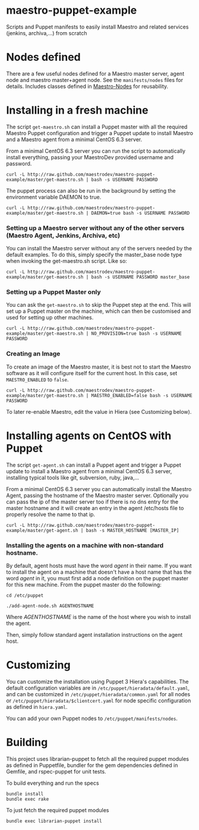 maestro-puppet-example
===================

Scripts and Puppet manifests to easily install Maestro and related services (jenkins, archiva,...) from scratch

Nodes defined
=============
There are a few useful nodes defined for a Maestro master server, agent node and maestro master+agent node. See the `manifests/nodes` files for details.
Includes classes defined in [Maestro-Nodes](https://github.com/maestrodev/puppet-maestro_nodes) for reusability.

Installing in a fresh machine
=============================
The script `get-maestro.sh` can install a Puppet master with all the required Maestro Puppet configuration and trigger a Puppet update to install Maestro and a Maestro agent from a minimal CentOS 6.3 server.

From a minimal CentOS 6.3 server you can run the script to automatically install everything, passing your MaestroDev provided username and password.

```
curl -L http://raw.github.com/maestrodev/maestro-puppet-example/master/get-maestro.sh | bash -s USERNAME PASSWORD
```

The puppet process can also be run in the background by setting the environment variable DAEMON to true.

```
curl -L http://raw.github.com/maestrodev/maestro-puppet-example/master/get-maestro.sh | DAEMON=true bash -s USERNAME PASSWORD
```

### Setting up a Maestro server without any of the other servers (Maestro Agent, Jenkins, Archiva, etc)

You can install the Maestro server without any of the servers needed by the default examples. To do this, simply specify
the master_base node type when invoking the get-maestro.sh script. Like so:

```
curl -L http://raw.github.com/maestrodev/maestro-puppet-example/master/get-maestro.sh | bash -s USERNAME PASSWORD master_base
```

### Setting up a Puppet Master only

You can ask the `get-maestro.sh` to skip the Puppet step at the end. This
will set up a Puppet master on the machine, which can then be customised and
used for setting up other machines.

```
curl -L http://raw.github.com/maestrodev/maestro-puppet-example/master/get-maestro.sh | NO_PROVISION=true bash -s USERNAME PASSWORD
```

### Creating an Image

To create an image of the Maestro master, it is best not to start the Maestro
software as it will configure itself for the current host. In this case, set
`MAESTRO_ENABLED` to `false`.

```
curl -L http://raw.github.com/maestrodev/maestro-puppet-example/master/get-maestro.sh | MAESTRO_ENABLED=false bash -s USERNAME PASSWORD
```

To later re-enable Maestro, edit the value in Hiera (see Customizing below).

Installing agents on CentOS with Puppet
=======================================
The script `get-agent.sh` can install a Puppet agent and trigger a Puppet update to install a Maestro agent from a minimal CentOS 6.3 server, installing typical tools like git, subversion, ruby, java,...

From a minimal CentOS 6.3 server you can automatically install the Maestro Agent, passing the hostname of the Maestro master server.
Optionally you can pass the ip of the master server too if there is no dns entry for the master hostname and it will create an entry in the agent /etc/hosts file to properly resolve the name to that ip.

```
curl -L http://raw.github.com/maestrodev/maestro-puppet-example/master/get-agent.sh | bash -s MASTER_HOSTNAME [MASTER_IP]
```

### Installing the agents on a machine with non-standard hostname.

By default, agent hosts must have the word *agent* in their name. If you want to install the agent on a machine that
doesn't have a host name that has the word *agent* in it, you must first add a node definition on the puppet master for
this new machine.  From the puppet master do the following:

``` cd /etc/puppet ```

```./add-agent-node.sh AGENTHOSTNAME```

Where *AGENTHOSTNAME* is the name of the host where you wish to install the agent.

Then, simply follow standard agent installation instructions on the agent host.


Customizing
===========
You can customize the installation using Puppet 3 Hiera's capabilities. The default configuration variables are in `/etc/puppet/hieradata/default.yaml`, and can be customized in `/etc/puppet/hieradata/common.yaml` for all nodes or `/etc/puppet/hieradata/$clientcert.yaml` for node specific configuration as defined in `hiera.yaml`.

You can add your own Puppet nodes to `/etc/puppet/manifests/nodes`.

Building
========
This project uses librarian-puppet to fetch all the required puppet modules as defined in Puppetfile, bundler for the gem dependencies defined in Gemfile, and rspec-puppet for unit tests.

To build everything and run the specs

```
bundle install
bundle exec rake
```

To just fetch the required puppet modules

```
bundle exec librarian-puppet install
```

